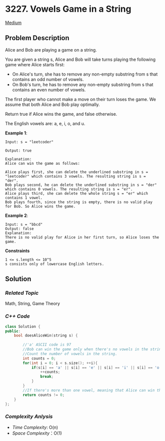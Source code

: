 # 3227. Vowels Game in a String
[Medium](https://leetcode.com/problems/vowels-game-in-a-string/description/)

## Problem Description

Alice and Bob are playing a game on a string.

You are given a string s, Alice and Bob will take turns playing the following game where Alice starts first:

  - On Alice's turn, she has to remove any non-empty substring from s that contains an odd number of vowels.
  - On Bob's turn, he has to remove any non-empty substring from s that contains an even number of vowels.

The first player who cannot make a move on their turn loses the game. We assume that both Alice and Bob play optimally.

Return true if Alice wins the game, and false otherwise.

The English vowels are: a, e, i, o, and u.

**Example 1**:
```
Input: s = "leetcoder"

Output: true

Explanation:
Alice can win the game as follows:

Alice plays first, she can delete the underlined substring in s = "leetcoder" which contains 3 vowels. The resulting string is s = "der".
Bob plays second, he can delete the underlined substring in s = "der" which contains 0 vowels. The resulting string is s = "er".
Alice plays third, she can delete the whole string s = "er" which contains 1 vowel.
Bob plays fourth, since the string is empty, there is no valid play for Bob. So Alice wins the game.
```
**Example 2**:
```
Input: s = "bbcd"
Output: false
Explanation:
There is no valid play for Alice in her first turn, so Alice loses the game.
```

**Constraints**
```
1 <= s.length <= 10^5
s consists only of lowercase English letters.
```

## Solution

### _Related Topic_
   Math, String, Game Theory

### _C++ Code_
```cpp
class Solution {
public:
    bool doesAliceWin(string s) {
        
        //'a' ASCII code is 97
        //Bob can win the game only when there's no vowels in the string
        //Count the number of vowels in the string. 
        int counts = 0;
        for(int i = 0; i < s.size(); ++i){
            if(s[i] == 'a' || s[i] == 'e' || s[i] == 'i' || s[i] == 'o' || s[i] == 'u'){
                ++counts;
                break;
            }
        }           
        //If there's more than one vowel, meaning that Alice can win the game                    
        return counts != 0;
    }
};
```

### _Complexity Anlysis_
- _Time Complexity_: O(n)
- _Space Complexity_：O(1)
